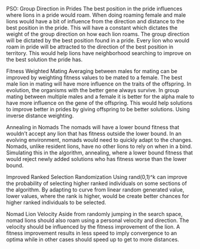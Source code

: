 PSO: Group Direction in Prides
The best position in the pride influences where lions in a pride would roam. When doing roaming female and male lions would have a bit of influence from the direction and distance to the best position in the pride. This will have a constant which dictates the weight of the group direction on how each lion roams. The group direction will be dictated by the best position found in a pride. Every lion who would roam in pride will be attracted to the direction of the best position in territory. This would help lions have neighborhood searching to improve on the best solution the pride has.

Fitness Weighted Mating
Averaging between males for mating can be improved by weighting fitness values to be mated to a female. The best male lion in mating will have more influence on the traits of the offspring. In evolution, the organisms with the better gene always survive. In group mating between multiple males and a female it is better for the alpha male to have more influence on the gene of the offspring. This would help solutions to improve better in prides by giving offspring to be better solutions. Using inverse distance weighting.

Annealing in Nomads
The nomads will have a lower bound fitness that wouldn’t accept any lion that has fitness outside the lower bound. In an evolving environment, nomads would need to quickly adapt to the changes. Nomads, unlike resident lions, have no other lions to rely on when in a bind. Simulating this in the algorithm, annealing, where a lower bound fitness that would reject newly added solutions who has fitness worse than the lower bound.

Improved Ranked Selection Randomization
Using rand(0,1)^k can improve the probability of selecting higher ranked individuals on some sections of the algorithm. By adapting to curve from linear random generated value, lower values, where the rank is higher, would be create better chances for higher ranked individuals to be selected.

Nomad Lion Velocity
Aside from randomly jumping in the search space, nomad lions should also roam using a personal velocity and direction. The velocity should be influenced by the fitness improvement of the lion. A fitness improvement results in less speed to imply convergence to an optima while in other cases should speed up to get to more distances.
​
